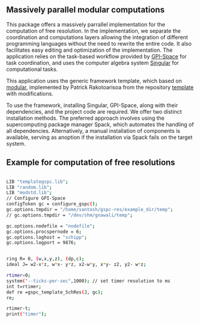 
## Massively parallel modular computations

This package offers a  massively parrallel implementation for the computation of free resolution. In the implementation, we separate the coordination and computations layers allowing the integration of different programming languages without the need to rewrite the entire code. It also facilitates easy editing and optimization of the implementation.  The application relies on the task-based workflow provided by [GPI-Space](http://www.gpi-space.de/) for task coordination, and uses the computer algebra  system [Singular](https://www.singular.uni-kl.de/) for computational tasks.

This application  uses the generic  framework template, which based on [modular](https://github.com/singular-gpispace/modular), implemented by Patrick Rakotoarisoa from  the repository
[template](https://github.com/singular-gpispace/template) with modifications.

To use the framework, installing Singular, GPI-Space, along with their dependencies, and the project code are required. 
We offer two distinct installation methods. The preferred approach involves using the supercomputing package manager Spack, 
which automates the handling of all dependencies. Alternatively, a manual installation of components is available,
serving as anoption if the installation via Spack fails on the target system.


## Example for computation of free resolutions

```bash

LIB "templategspc.lib";
LIB "random.lib";
LIB "modstd.lib"; 
// Configure GPI-Space	
configToken gc = configure_gspc();
gc.options.tmpdir = "/home/santosh/gspc-res/example_dir/temp";
// gc.options.tmpdir = "/dev/shm/gnawali/temp";

gc.options.nodefile = "nodefile";
gc.options.procspernode = 6;
gc.options.loghost = "schipp";
gc.options.logport = 9876;


ring R= 0, (w,x,y,z), (dp,c);
ideal J= w2-x*z, w*x- y*z, x2-w*y, x*y- z2, y2- w*z;

rtimer=0;
system("--ticks-per-sec",1000); // set timer resolution to ms
int t=rtimer;
def re =gspc_template_SchRes(J, gc);
re;

rtimer-t;
print("timer");
```